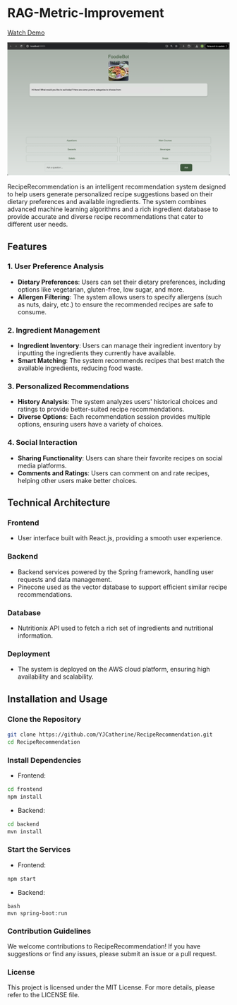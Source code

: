 # RAG-Metric-Improvement
[Watch Demo](https://www.youtube.com/channel/UCJ_r5A-dfAi8paClN8cNzPA)

![FoodiBot](FoodiBot.png)

RecipeRecommendation is an intelligent recommendation system designed to help users generate personalized recipe suggestions based on their dietary preferences and available ingredients. The system combines advanced machine learning algorithms and a rich ingredient database to provide accurate and diverse recipe recommendations that cater to different user needs.

## Features

### 1. User Preference Analysis
- **Dietary Preferences**: Users can set their dietary preferences, including options like vegetarian, gluten-free, low sugar, and more.
- **Allergen Filtering**: The system allows users to specify allergens (such as nuts, dairy, etc.) to ensure the recommended recipes are safe to consume.

### 2. Ingredient Management
- **Ingredient Inventory**: Users can manage their ingredient inventory by inputting the ingredients they currently have available.
- **Smart Matching**: The system recommends recipes that best match the available ingredients, reducing food waste.

### 3. Personalized Recommendations
- **History Analysis**: The system analyzes users' historical choices and ratings to provide better-suited recipe recommendations.
- **Diverse Options**: Each recommendation session provides multiple options, ensuring users have a variety of choices.

### 4. Social Interaction
- **Sharing Functionality**: Users can share their favorite recipes on social media platforms.
- **Comments and Ratings**: Users can comment on and rate recipes, helping other users make better choices.

## Technical Architecture

### Frontend
- User interface built with React.js, providing a smooth user experience.

### Backend
- Backend services powered by the Spring framework, handling user requests and data management.
- Pinecone used as the vector database to support efficient similar recipe recommendations.

### Database
- Nutritionix API used to fetch a rich set of ingredients and nutritional information.

### Deployment
- The system is deployed on the AWS cloud platform, ensuring high availability and scalability.

## Installation and Usage

### Clone the Repository

```bash
git clone https://github.com/YJCatherine/RecipeRecommendation.git
cd RecipeRecommendation
```
### Install Dependencies
- Frontend:

```bash
cd frontend
npm install
```

- Backend:

```bash
cd backend
mvn install
```

### Start the Services
- Frontend:

```bash
npm start
```

- Backend:
```
bash
mvn spring-boot:run
```

### Contribution Guidelines
We welcome contributions to RecipeRecommendation! If you have suggestions or find any issues, please submit an issue or a pull request.

### License
This project is licensed under the MIT License. For more details, please refer to the LICENSE file.
